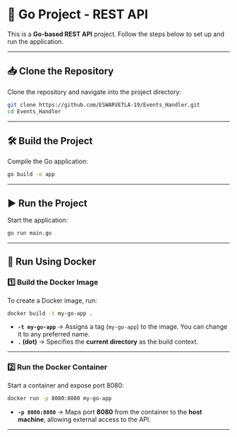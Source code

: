 # 🚀 Go Project - REST API  

This is a **Go-based REST API** project. Follow the steps below to set up and run the application.  

---

## 📥 Clone the Repository  

Clone the repository and navigate into the project directory:  

```sh
git clone https://github.com/ESWARVETLA-19/Events_Handler.git
cd Events_Handler
```

---

## 🛠️ Build the Project  

Compile the Go application:  

```sh
go build -o app
```

---

## ▶️ Run the Project  

Start the application:  

```sh
go run main.go
```

---

## 🐳 Run Using Docker  

### **1️⃣ Build the Docker Image**  
To create a Docker image, run:  

```sh
docker build -t my-go-app .
```

- **`-t my-go-app`** → Assigns a tag (`my-go-app`) to the image. You can change it to any preferred name.  
- **`.` (dot)** → Specifies the **current directory** as the build context.  

---

### **2️⃣ Run the Docker Container**  
Start a container and expose port 8080:  

```sh
docker run -p 8080:8080 my-go-app
```

- **`-p 8080:8080`** → Maps port **8080** from the container to the **host machine**, allowing external access to the API.  

---
<!--
## 📝 License  

This project is licensed under the [MIT License](LICENSE).  

---

### 🎯 **Now your Go REST API is up and running!** 🚀  

---
-->


